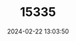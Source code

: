 ---
title: "15335"
category: "Onychogomphus assimilis"
draft: false
date: 2024-02-22 13:03:50
languages:
  English: ["Dark Pincertail"]
---